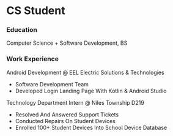 # CS Student

### Education
Computer Science + Software Development, BS

### Work Experience
Android Development @ EEL Electric Solutions & Technologies
- Software Development Team
- Developed Login Landing Page With Kotlin & Android Studio

Technology Department Intern @ Niles Township D219 
- Resolved And Answered Support Tickets
- Conducted Repairs On Student Devices
- Enrolled 100+ Student Devices Into School Device Database
  
